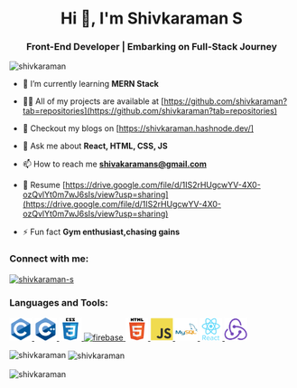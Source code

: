 <h1 align="center">Hi 👋, I'm Shivkaraman S</h1>
<h3 align="center">Front-End Developer | Embarking on Full-Stack Journey</h3>

<p align="left"> <img src="https://komarev.com/ghpvc/?username=shivkaraman&label=Profile%20views&color=0e75b6&style=flat" alt="shivkaraman" /> </p>

- 🌱 I’m currently learning **MERN Stack**

- 👨‍💻 All of my projects are available at [https://github.com/shivkaraman?tab=repositories](https://github.com/shivkaraman?tab=repositories)

- 📝 Checkout my blogs on [https://shivkaraman.hashnode.dev/]

- 💬 Ask me about **React, HTML, CSS, JS**

- 📫 How to reach me **shivakaramans@gmail.com**

- 📄 Resume [https://drive.google.com/file/d/1IS2rHUgcwYV-4X0-ozQvlYt0m7wJ6sIs/view?usp=sharing](https://drive.google.com/file/d/1IS2rHUgcwYV-4X0-ozQvlYt0m7wJ6sIs/view?usp=sharing)

- ⚡ Fun fact **Gym enthusiast,chasing gains**

<h3 align="left">Connect with me:</h3>
<p align="left">
<a href="https://linkedin.com/in/shivkaraman-s" target="blank"><img align="center" src="https://raw.githubusercontent.com/rahuldkjain/github-profile-readme-generator/master/src/images/icons/Social/linked-in-alt.svg" alt="shivkaraman-s" height="30" width="40" /></a>
</p>

<h3 align="left">Languages and Tools:</h3>
<p align="left"> <a href="https://www.cprogramming.com/" target="_blank" rel="noreferrer"> <img src="https://raw.githubusercontent.com/devicons/devicon/master/icons/c/c-original.svg" alt="c" width="40" height="40"/> </a> <a href="https://www.w3schools.com/cpp/" target="_blank" rel="noreferrer"> <img src="https://raw.githubusercontent.com/devicons/devicon/master/icons/cplusplus/cplusplus-original.svg" alt="cplusplus" width="40" height="40"/> </a> <a href="https://www.w3schools.com/css/" target="_blank" rel="noreferrer"> <img src="https://raw.githubusercontent.com/devicons/devicon/master/icons/css3/css3-original-wordmark.svg" alt="css3" width="40" height="40"/> </a> <a href="https://firebase.google.com/" target="_blank" rel="noreferrer"> <img src="https://www.vectorlogo.zone/logos/firebase/firebase-icon.svg" alt="firebase" width="40" height="40"/> </a> <a href="https://www.w3.org/html/" target="_blank" rel="noreferrer"> <img src="https://raw.githubusercontent.com/devicons/devicon/master/icons/html5/html5-original-wordmark.svg" alt="html5" width="40" height="40"/> </a> <a href="https://developer.mozilla.org/en-US/docs/Web/JavaScript" target="_blank" rel="noreferrer"> <img src="https://raw.githubusercontent.com/devicons/devicon/master/icons/javascript/javascript-original.svg" alt="javascript" width="40" height="40"/> </a> <a href="https://www.mysql.com/" target="_blank" rel="noreferrer"> <img src="https://raw.githubusercontent.com/devicons/devicon/master/icons/mysql/mysql-original-wordmark.svg" alt="mysql" width="40" height="40"/> </a> <a href="https://reactjs.org/" target="_blank" rel="noreferrer"> <img src="https://raw.githubusercontent.com/devicons/devicon/master/icons/react/react-original-wordmark.svg" alt="react" width="40" height="40"/> </a> <a href="https://redux.js.org" target="_blank" rel="noreferrer"> <img src="https://raw.githubusercontent.com/devicons/devicon/master/icons/redux/redux-original.svg" alt="redux" width="40" height="40"/> </a> </p>

<p><img align="left" src="https://github-readme-stats.vercel.app/api/top-langs?username=shivkaraman&show_icons=true&locale=en&layout=compact" alt="shivkaraman" /></p>

<p>&nbsp;<img align="center" src="https://github-readme-stats.vercel.app/api?username=shivkaraman&show_icons=true&locale=en" alt="shivkaraman" /></p>

<p><img align="center" src="https://github-readme-streak-stats.herokuapp.com/?user=shivkaraman&" alt="shivkaraman" /></p>
